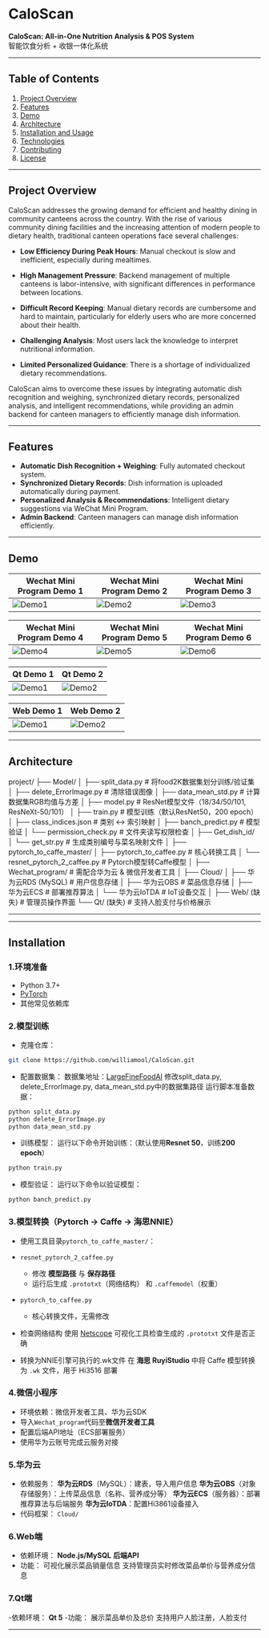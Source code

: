 # CaloScan

**CaloScan: All-in-One Nutrition Analysis & POS System**  
智能饮食分析 + 收银一体化系统

--- 

## Table of Contents
1. [Project Overview](#project-overview)
2. [Features](#features)
3. [Demo](#demo)
4. [Architecture](#architecture)
5. [Installation and Usage](#installation)
6. [Technologies](#technologies)
7. [Contributing](#contributing)
8. [License](#license)

---

## Project Overview
CaloScan addresses the growing demand for efficient and healthy dining in community canteens across the country. With the rise of various community dining facilities and the increasing attention of modern people to dietary health, traditional canteen operations face several challenges:

- **Low Efficiency During Peak Hours**: Manual checkout is slow and inefficient, especially during mealtimes.

- **High Management Pressure**: Backend management of multiple canteens is labor-intensive, with significant differences in performance between locations.

- **Difficult Record Keeping**: Manual dietary records are cumbersome and hard to maintain, particularly for elderly users who are more concerned about their health.

- **Challenging Analysis**: Most users lack the knowledge to interpret nutritional information.

- **Limited Personalized Guidance**: There is a shortage of individualized dietary recommendations.

CaloScan aims to overcome these issues by integrating automatic dish recognition and weighing, synchronized dietary records, personalized analysis, and intelligent recommendations, while providing an admin backend for canteen managers to efficiently manage dish information.

---

## Features
- **Automatic Dish Recognition + Weighing**: Fully automated checkout system.  
- **Synchronized Dietary Records**: Dish information is uploaded automatically during payment.  
- **Personalized Analysis & Recommendations**: Intelligent dietary suggestions via WeChat Mini Program.  
- **Admin Backend**: Canteen managers can manage dish information efficiently.  

---

## Demo
<div align="center">

| Wechat Mini Program Demo 1 | Wechat Mini Program Demo 2 | Wechat Mini Program Demo 3 |
|--------|--------|--------|
| ![Demo1](Image/program1.png) | ![Demo2](Image/program2.png) | ![Demo3](Image/program3.png) |

| Wechat Mini Program Demo 4 | Wechat Mini Program Demo 5 | Wechat Mini Program Demo 6 |
|--------|--------|--------|
| ![Demo4](Image/program4.png) | ![Demo5](Image/program5.png) | ![Demo6](Image/program6.png) |

</div>

<div align="center">

| Qt Demo 1 | Qt Demo 2 |
|--------|--------|
| ![Demo1](Image/qt1.png) | ![Demo2](Image/qt2.png) |

</div>

<div align="center">

| Web Demo 1 | Web Demo 2 |
|--------|--------|
| ![Demo1](Image/web1.png) | ![Demo2](Image/web2.png) |

</div>


---
## Architecture
project/
├── Model/
│   ├── split_data.py              # 将food2K数据集划分训练/验证集
│   ├── delete_ErrorImage.py       # 清除错误图像
│   ├── data_mean_std.py           # 计算数据集RGB均值与方差
│   ├── model.py                   # ResNet模型文件（18/34/50/101, ResNeXt-50/101）
│   ├── train.py                   # 模型训练（默认ResNet50，200 epoch）
│   ├── class_indices.json         # 类别 ↔ 索引映射
│   ├── banch_predict.py           # 模型验证
│   └── permission_check.py        # 文件夹读写权限检查
│
├── Get_dish_id/
│   └── get_str.py                 # 生成类别编号与菜名映射文件
│
├── pytorch_to_caffe_master/
│   ├── pytorch_to_caffee.py       # 核心转换工具
│   └── resnet_pytorch_2_caffee.py # Pytorch模型转Caffe模型
│
├── Wechat_program/                     # 需配合华为云 & 微信开发者工具
│
├── Cloud/
│   ├── 华为云RDS (MySQL)          # 用户信息存储
│   ├── 华为云OBS                  # 菜品信息存储
│   ├── 华为云ECS                  # 部署推荐算法
│   └── 华为云IoTDA                # IoT设备交互
│
├── Web/ (缺失)              # 管理员操作界面
└── Qt/ (缺失)               # 支持人脸支付与价格展示


---


---

## Installation

### 1.环境准备
- Python 3.7+
- [PyTorch](https://pytorch.org/get-started/locally/)  
- 其他常见依赖库

### 2.模型训练
- 克隆仓库：
```bash
git clone https://github.com/williamool/CaloScan.git
```

- 配置数据集：
数据集地址：[LargeFineFoodAI](https://platform.sankuai.com/foodai2021.html#index)
修改split_data.py, delete_ErrorImage.py, data_mean_std.py中的数据集路径
运行脚本准备数据：
```bash
python split_data.py
python delete_ErrorImage.py
python data_mean_std.py
```

- 训练模型：
运行以下命令开始训练：（默认使用**Resnet 50**，训练**200 epoch**）
```bash
python train.py
```

- 模型验证：
运行以下命令以验证模型：
```bash
python banch_predict.py
```

### 3.模型转换（Pytorch → Caffe → 海思NNIE）
- 使用工具目录`pytorch_to_caffe_master/`：
- `resnet_pytorch_2_caffee.py`  
  - 修改 **模型路径** 与 **保存路径**  
  - 运行后生成 `.prototxt`（网络结构） 和 `.caffemodel`（权重）  
- `pytorch_to_caffee.py`  
  - 核心转换文件，无需修改  

- 检查网络结构
使用 [Netscope](https://ethereon.github.io/netscope/#/editor) 可视化工具检查生成的 `.prototxt` 文件是否正确

- 转换为NNIE引擎可执行的.wk文件
在 **海思 RuyiStudio** 中将 Caffe 模型转换为 `.wk` 文件，用于 Hi3516 部署

### 4.微信小程序
- 环境依赖：微信开发者工具、华为云SDK
- 导入`Wechat_program`代码至**微信开发者工具**
- 配置后端API地址（ECS部署服务）
- 使用华为云账号完成云服务对接

### 5.华为云
- 依赖服务：
**华为云RDS**（MySQL）：建表，导入用户信息
**华为云OBS**（对象存储服务）：上传菜品信息（名称、营养成分等）
**华为云ECS**（服务器）：部署推荐算法与后端服务
**华为云IoTDA**：配置Hi3861设备接入
- 代码框架：
`Cloud/`

### 6.Web端
- 依赖环境：
**Node.js/MySQL**
**后端API**
- 功能：
可视化展示菜品销量信息
支持管理员实时修改菜品单价与营养成分信息

### 7.Qt端
-依赖环境：
**Qt 5**
-功能：
展示菜品单价及总价
支持用户人脸注册，人脸支付

---
